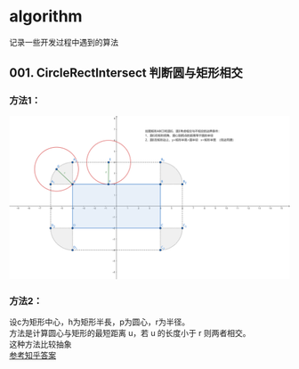 # algorithm
记录一些开发过程中遇到的算法

## 001. CircleRectIntersect  判断圆与矩形相交<br>
### 方法1：<br>
![image](Assets/001CircleRectIntersect/geogebra-export.png)
  
### 方法2：
设c为矩形中心，h为矩形半長，p为圆心，r为半径。<br>
方法是计算圆心与矩形的最短距离 u，若 u 的长度小于 r 则两者相交。<br>
这种方法比较抽象<br>
[参考知乎答案](https://www.zhihu.com/question/24251545) <br>
